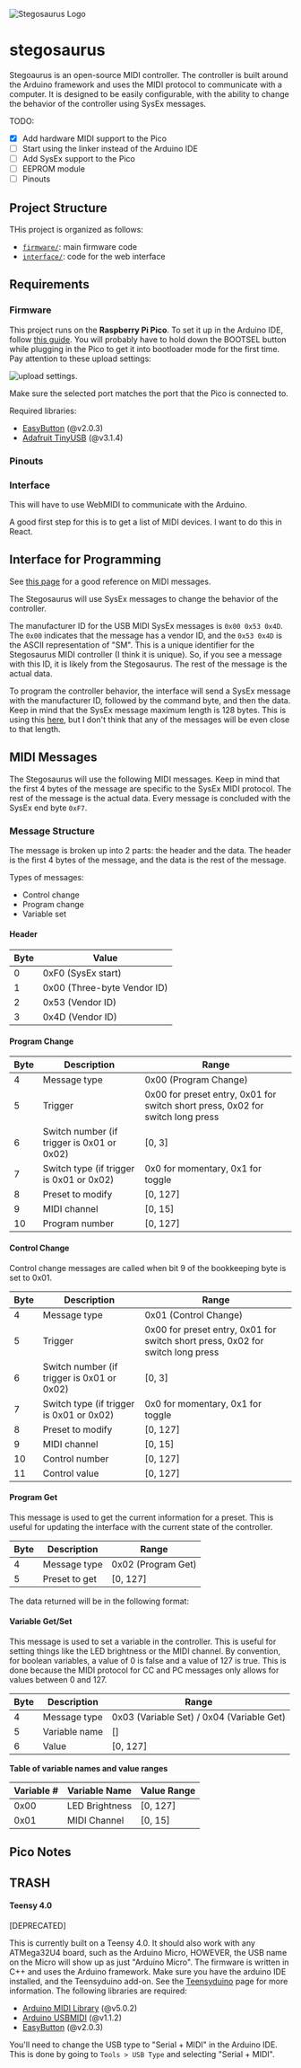 ![Stegosaurus Logo](img/logo96.png)

# stegosaurus

Stegoaurus is an open-source MIDI controller. The controller is built around the Arduino framework and uses the MIDI protocol to communicate with a computer. It is designed to be easily configurable, with the ability to change the behavior of the controller using SysEx messages. 

TODO:
- [x] Add hardware MIDI support to the Pico
- [ ] Start using the linker instead of the Arduino IDE
- [ ] Add SysEx support to the Pico
- [ ] EEPROM module
- [ ] Pinouts
## Project Structure

THis project is organized as follows:

- [`firmware/`](firmware/): main firmware code
- [`interface/`](interface/): code for the web interface

## Requirements

### Firmware

This project runs on the **Raspberry Pi Pico**.
To set it up in the Arduino IDE, follow [this guide](https://randomnerdtutorials.com/programming-raspberry-pi-pico-w-arduino-ide/). You will probably have to hold down the BOOTSEL button while plugging in the Pico to get it into bootloader mode for the first time. Pay attention to these upload settings:

![upload settings](img/settings.png).

Make sure the selected port matches the port that the Pico is connected to.

Required libraries:

- [EasyButton](https://github.com/evert-arias/EasyButton) (@v2.0.3)
- [Adafruit TinyUSB](https://github.com/adafruit/Adafruit_TinyUSB_Arduino) (@v3.1.4)

### Pinouts



### Interface

This will have to use WebMIDI to communicate with the Arduino.

A good first step for this is to get a list of MIDI devices. I want to do this in React.

## Interface for Programming

See [this page](https://learn.sparkfun.com/tutorials/midi-tutorial/advanced-messages) for a good reference on MIDI messages.

The Stegosaurus will use SysEx messages to change the behavior of the controller. 

The manufacturer ID for the USB MIDI SysEx messages is `0x00 0x53 0x4D`. The `0x00` indicates that the message has a vendor ID, and the `0x53 0x4D` is the ASCII representation of "SM". This is a unique identifier for the Stegosaurus MIDI controller (I think it is unique). So, if you see a message with this ID, it is likely from the Stegosaurus. The rest of the message is the actual data.

To program the controller behavior, the interface will send a SysEx message with the manufacturer ID, followed by the command byte, and then the data. Keep in mind that the SysEx message maximum length is 128 bytes. This is using this [here](https://github.com/FortySevenEffects/arduino_midi_library/wiki/Using-custom-Settings), but I don't think that any of the messages will be even close to that length.

## MIDI Messages

The Stegosaurus will use the following MIDI messages. Keep in mind that the first 4 bytes of the message are specific to the SysEx MIDI protocol. The rest of the message is the actual data. Every message is concluded with the SysEx end byte `0xF7`.

### Message Structure

The message is broken up into 2 parts: the header and the data. The header is the first 4 bytes of the message, and the data is the rest of the message.

Types of messages:
- Control change
- Program change
- Variable set

#### Header

| Byte | Value                                                            |
|------|----------------------------------------------------------------------|
| 0 | 0xF0 (SysEx start) |
| 1 | 0x00 (Three-byte Vendor ID) |
| 2 | 0x53 (Vendor ID) |
| 3 | 0x4D (Vendor ID) |

#### Program Change

| Byte | Description    | Range |
|------|----------------|-------|
| 4    | Message type | 0x00 (Program Change) |
| 5    | Trigger  |  0x00 for preset entry, 0x01 for switch short press, 0x02 for switch long press |
| 6    | Switch number (if trigger is 0x01 or 0x02) | [0, 3] |
| 7    | Switch type (if trigger is 0x01 or 0x02) | 0x0 for momentary, 0x1 for toggle |
| 8    | Preset to modify | [0, 127] |
| 9    | MIDI channel   | [0, 15] |
| 10   | Program number | [0, 127] |

#### Control Change

Control change messages are called when bit 9 of the bookkeeping byte is set to 0x01. 

| Byte | Description    | Range |
|------|----------------|-------|
| 4    | Message type | 0x01 (Control Change) |
| 5    | Trigger  |  0x00 for preset entry, 0x01 for switch short press, 0x02 for switch long press |
| 6    | Switch number (if trigger is 0x01 or 0x02) | [0, 3] |
| 7    | Switch type (if trigger is 0x01 or 0x02) | 0x0 for momentary, 0x1 for toggle |
| 8    | Preset to modify | [0, 127] |
| 9    | MIDI channel   | [0, 15] |
| 10   | Control number | [0, 127] |
| 11   | Control value  | [0, 127] |

#### Program Get

This message is used to get the current information for a preset. This is useful for updating the interface with the current state of the controller.

| Byte | Description    | Range |
|------|----------------|-------|
| 4    | Message type | 0x02 (Program Get) |
| 5    | Preset to get | [0, 127] |

The data returned will be in the following format:


#### Variable Get/Set

This message is used to set a variable in the controller. This is useful for setting things like the LED brightness or the MIDI channel.
By convention, for boolean variables, a value of 0 is false and a value of 127 is true. This is done because the MIDI protocol for CC and PC messages only allows for values between 0 and 127.

| Byte | Description    | Range |
|------|----------------|-------|
| 4    | Message type | 0x03 (Variable Set) / 0x04 (Variable Get) |
| 5    | Variable name | [] |
| 6    | Value | [0, 127] |

**Table of variable names and value ranges**

| Variable # | Variable Name | Value Range |
|------------|---------------|-------------|
| 0x00       | LED Brightness | [0, 127] |
| 0x01       | MIDI Channel | [0, 15] |


## Pico Notes


## TRASH

#### Teensy 4.0

[DEPRECATED]

This is currently built on a Teensy 4.0. It should also work with any ATMega32U4 board, such as the Arduino Micro, HOWEVER, the USB name on the Micro will show up as just "Arduino Micro". The firmware is written in C++ and uses the Arduino framework. 
Make sure you have the arduino IDE installed, and the Teensyduino add-on. See the [Teensyduino](https://www.pjrc.com/teensy/td_download.html) page for more information. The following libraries are required:

- [Arduino MIDI Library](https://github.com/FortySevenEffects/arduino_midi_library) (@v5.0.2)
- [Arduino USBMIDI](https://github.com/lathoub/Arduino-USBMIDI) (@v1.1.2)
- [EasyButton](https://github.com/evert-arias/EasyButton) (@v2.0.3)

You'll need to change the USB type to "Serial + MIDI" in the Arduino IDE. This is done by going to `Tools > USB Type` and selecting "Serial + MIDI".